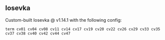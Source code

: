 ## Iosevka

Custom-built Iosevka @ v1.14.1 with the following config:

`term cv01 cv04 cv08 cv11 cv14 cv17 cv19 cv20 cv22 cv26 cv29 cv33 cv35 cv37 cv38 cv40 cv42 cv44 cv47`
